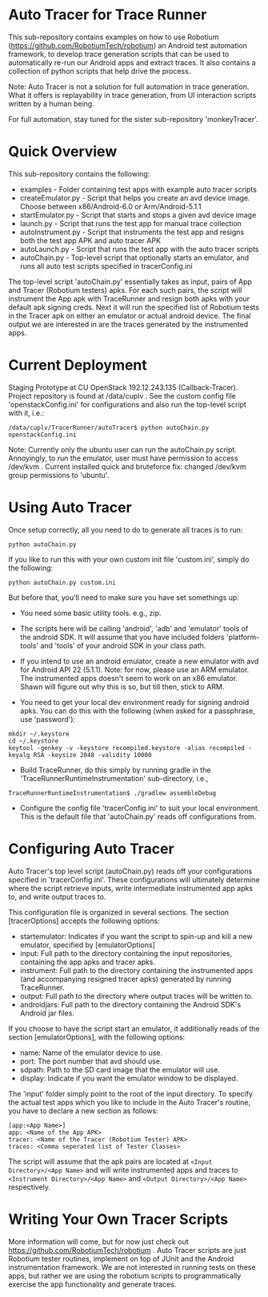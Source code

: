 
Auto Tracer for Trace Runner
============================

This sub-repository contains examples on how to use Robotium (https://github.com/RobotiumTech/robotium)
an Android test automation framework, to develop trace generation scripts that can be used to automatically
re-run our Android apps and extract traces. It also contains a collection of python scripts that help drive
the process.

Note: Auto Tracer is not a solution for full automation in trace generation. What it offers is replayability
in trace generation, from UI interaction scripts written by a human being. 

For full automation, stay tuned for the sister sub-repository 'monkeyTracer'.

Quick Overview
==============

This sub-repository contains the following:

  * examples - Folder containing test apps with example auto tracer scripts
  * createEmulator.py - Script that helps you create an avd device image. Choose between x86/Android-6.0 or Arm/Android-5.1.1
  * startEmulator.py - Script that starts and stops a given avd device image
  * launch.py - Script that runs the test app for manual trace collection
  * autoInstrument.py - Script that instruments the test app and resigns both the test app APK and auto tracer APK
  * autoLaunch.py - Script that runs the test app with the auto tracer scripts
  * autoChain.py - Top-level script that optionally starts an emulator, and runs all auto test scripts specified in tracerConfig.ini

The top-level script 'autoChain.py' essentially takes as input, pairs of App and Tracer (Robotium testers) apks. For
each such pairs, the script will instrument the App apk with TraceRunner and resign both apks with your default apk
signing creds. Next it will run the specified list of Robotium tests in the Tracer apk on either an emulator or actual
android device. The final output we are interested in are the traces generated by the instrumented apps.

Current Deployment
==================

Staging Prototype at CU OpenStack 192.12.243.135 (Callback-Tracer). Project repository is found at /data/cuplv . 
See the custom config file 'openstackConfig.ini' for configurations and also run the top-level script with it, i.e.:

```
/data/cuplv/TracerRunner/autoTracer$ python autoChain.py openstackConfig.ini
```

Note: Currently only the ubuntu user can run the autoChain.py script. Annoyingly, to run the emulator, user must have
permission to access /dev/kvm . Current installed quick and bruteforce fix: changed /dev/kvm group permissions to 'ubuntu'.

Using Auto Tracer
=================

Once setup correctly, all you need to do to generate all traces is to run:

```
python autoChain.py
```

If you like to run this with your own custom init file 'custom.ini', simply do the following:

```
python autoChain.py custom.ini
```

But before that, you'll need to make sure you have set somethings up:

* You need some basic utility tools. e.g., zip.

* The scripts here will be calling 'android', 'adb' and 'emulator' tools of the android SDK. It will assume that you
  have included folders 'platform-tools' and 'tools' of your android SDK in your class path.

* If you intend to use an android emulator, create a new emulator with avd for Android API 22 (5.1.1). 
  Note: for now, please use an ARM emulator. The instrumented apps doesn't seem to work on an x86 emulator.
  Shawn will figure out why this is so, but till then, stick to ARM.

* You need to get your local dev environment ready for signing android apks. You can do this with the following
  (when asked for a passphrase, use 'password'):
```
mkdir ~/.keystore
cd ~/.keystore
keytool -genkey -v -keystore recompiled.keystore -alias recompiled -keyalg RSA -keysize 2048 -validity 10000
```

* Build TraceRunner, do this simply by running gradle in the 'TraceRunnerRuntimeInstrumentation' sub-directory, i.e.,
```
TraceRunnerRuntimeInstrumentation$ ./gradlew assembleDebug
```

* Configure the config file 'tracerConfig.ini' to suit your local environment. This is the default file that 'autoChain.py' 
  reads off configurations from.

Configuring Auto Tracer
=======================

Auto Tracer's top level script (autoChain.py) reads off your configurations specified in 'tracerConfig.ini'. 
These configurations will ultimately determine where the script retrieve inputs, write intermediate instrumented
app apks to, and write output traces to.

This configuration file is organized in several sections. The section [tracerOptions] accepts the following options:

* startemulator: Indicates if you want the script to spin-up and kill a new emulator, specified by [emulatorOptions]
* input: Full path to the directory containing the input repositories, containing the app apks and tracer apks.
* instrument: Full path to the directory containing the instrumented apps (and accompanying resigned tracer apks)
  generated by running TraceRunner.
* output: Full path to the directory where output traces will be written to.
* androidjars: Full path to the directory containing the Android SDK's Android jar files.

If you choose to have the script start an emulator, it additionally reads of the section [emulatorOptions], with
the following options:

* name: Name of the emulator device to use.
* port: The port number that avd should use.
* sdpath: Path to the SD card image that the emulator will use.
* display: Indicate if you want the emulator window to be displayed.

The 'input' folder simply point to the root of the input directory. To specify the actual test apps which you like to
include in the Auto Tracer's routine, you have to declare a new section as follows:

```
[app:<App Name>]
app: <Name of the App APK>
tracer: <Name of the Tracer (Robotium Tester) APK>
traces: <Comma seperated list of Tester Classes>
```
The script will assume that the apk pairs are located at ```<Input Directory>/<App Name>``` and will write instrumented
apps and traces to ```<Instrument Directory>/<App Name>``` and ```<Output Directory>/<App Name>``` respectively.

Writing Your Own Tracer Scripts
===============================

More information will come, but for now just check out https://github.com/RobotiumTech/robotium .
Auto Tracer scripts are just Robotium tester routines, implement on top of JUnit and the Android instrumentation framework.
We are not interested in running tests on these apps, but rather we are using the robotium scripts to programmatically exercise 
the app functionality and generate traces.


